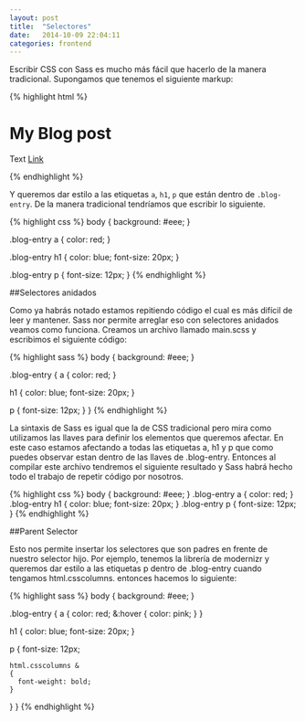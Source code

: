 ```yaml
---
layout: post
title:  "Selectores"
date:   2014-10-09 22:04:11
categories: frontend
---
```

Escribir CSS con Sass es mucho más fácil que hacerlo de la manera tradicional. Supongamos que tenemos el siguiente markup:


{% highlight html %}
<!DOCTYPE html>
<html lang="en">
<head>
  <meta charset="UTF-8">
  <title></title>
  <link rel="stylesheet" href="main.css">
  <script src="http://modernizr.com/downloads/modernizr-latest.js"></script>
</head>
<body>
  <div class="blog-entry">
    <h1>My Blog post</h1>
    <p>Text <a href="#">Link</a></p>
  </div>
</body>
</html>
{% endhighlight %}

Y queremos dar estilo a las etiquetas `a`, `h1`, `p` que están dentro de `.blog-entry`. De la manera tradicional tendríamos que escribir lo siguiente.

{% highlight css %}
body {
  background: #eee;
}

.blog-entry a {
  color: red;
}

.blog-entry h1 {
  color: blue;
  font-size: 20px;
}

.blog-entry p {
  font-size: 12px;
}
{% endhighlight %}

##Selectores anidados

Como ya habrás notado estamos repitiendo código el cual es más difícil de leer  y mantener. Sass nor permite arreglar eso con selectores anidados veamos como funciona. Creamos un archivo llamado main.scss y escribimos el siguiente código:

{% highlight sass %}
body
{
  background: #eee;
}

.blog-entry
{
  a
  {
    color: red;
  }

  h1
  {
    color: blue;
    font-size: 20px;
  }

  p
  {
    font-size: 12px;
  }
}
{% endhighlight %}

La sintaxis de Sass es igual que la de CSS tradicional pero mira como utilizamos las llaves para definir los elementos que queremos afectar. En este caso estamos afectando a todas las etiquetas a, h1 y p que como puedes observar estan dentro de las llaves de .blog-entry. Entonces al compilar este archivo tendremos el siguiente resultado y Sass habrá hecho todo el trabajo de repetir código por nosotros.

{% highlight css %}
body {
  background: #eee; }
.blog-entry a {
  color: red; }
.blog-entry h1 {
  color: blue;
  font-size: 20px; }
.blog-entry p {
  font-size: 12px; }
{% endhighlight %}

##Parent Selector

Esto nos permite insertar los selectores que son padres en frente de nuestro selector hijo. Por ejemplo, tenemos la librería de modernizr y queremos dar estilo a las etiquetas p dentro de .blog-entry cuando tengamos html.csscolumns. entonces hacemos lo siguiente:

{% highlight sass %}
body
{
  background: #eee;
}

.blog-entry
{
  a
  {
    color: red;
    &:hover
    {
      color: pink;
    }
  }

  h1
  {
    color: blue;
    font-size: 20px;
  }

  p
  {
    font-size: 12px;

    html.csscolumns &
    {
      font-weight: bold;
    }

  }
}
{% endhighlight %}

